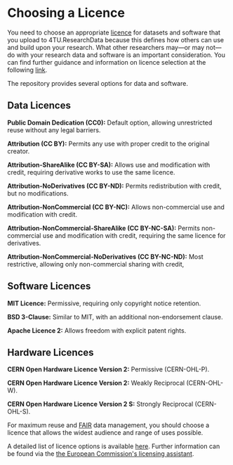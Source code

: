 # Choosing a Licence

You need to choose an appropriate [licence](https://choosealicense.com/) for datasets and software that you upload to 4TU.ResearchData because this defines how others can use and build upon your research. What other researchers may—or may not—do with your research data and software is an important consideration. You can find further guidance and information on licence selection at the following [link](https://creativecommons.org/chooser/). 

The repository provides several options for data and software. 

## Data Licences

**Public Domain Dedication (CC0):** Default option, allowing unrestricted reuse without any legal barriers.

**Attribution (CC BY):** Permits any use with proper credit to the original creator.

**Attribution-ShareAlike (CC BY-SA):** Allows use and modification with credit, requiring derivative works to use the same licence.

**Attribution-NoDerivatives (CC BY-ND):** Permits redistribution with credit, but no modifications.

**Attribution-NonCommercial (CC BY-NC):** Allows non-commercial use and modification with credit.

**Attribution-NonCommercial-ShareAlike (CC BY-NC-SA):** Permits non-commercial use and modification with credit, requiring the same licence for derivatives.

**Attribution-NonCommercial-NoDerivatives (CC BY-NC-ND):** Most restrictive, allowing only non-commercial sharing with credit,

## Software Licences
**MIT Licence:** Permissive, requiring only copyright notice retention.

**BSD 3-Clause:** Similar to MIT, with an additional non-endorsement clause.

**Apache Licence 2:** Allows freedom with explicit patent rights.

## Hardware Licences
**CERN Open Hardware Licence Version 2:** Permissive (CERN-OHL-P).

**CERN Open Hardware Licence Version 2:** Weakly Reciprocal (CERN-OHL-W).

**CERN Open Hardware Licence Version 2 S:** Strongly Reciprocal (CERN-OHL-S).

For maximum reuse and [FAIR](/introduction/fair_data_and_software) data management, you should choose a licence that allows the widest audience and range of uses possible.

A detailed list of licence options is available [here](https://data.4tu.nl/info/en/use/publish-cite/upload-your-data-in-our-data-repository/licencing). 
Further information can be found via the [the European Commission's licensing assistant](https://interoperable-europe.ec.europa.eu/collection/eupl/solution/licensing-assistant/compatibility-checker).
